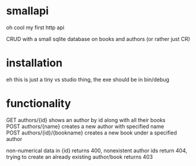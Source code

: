 # smallapi
oh cool my first http api

CRUD with a small sqlite database on books and authors (or rather just CR)

# installation
eh this is just a tiny vs studio thing, the exe should be in bin/debug

# functionality
GET authors/{id} shows an author by id along with all their books    
POST authors/{name} creates a new author with specified name    
POST authors/{id}/{bookname} creates a new book under a specified author

non-numerical data in {id} returns 400, nonexistent author ids return 404, trying to create an already existing author/book returns 403
